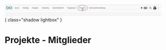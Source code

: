 ![bereiche_projekte_v1_de.png](assets/bereiche_projekte_v1_de.png){ class="shadow lightbox" }

# Projekte - Mitglieder

